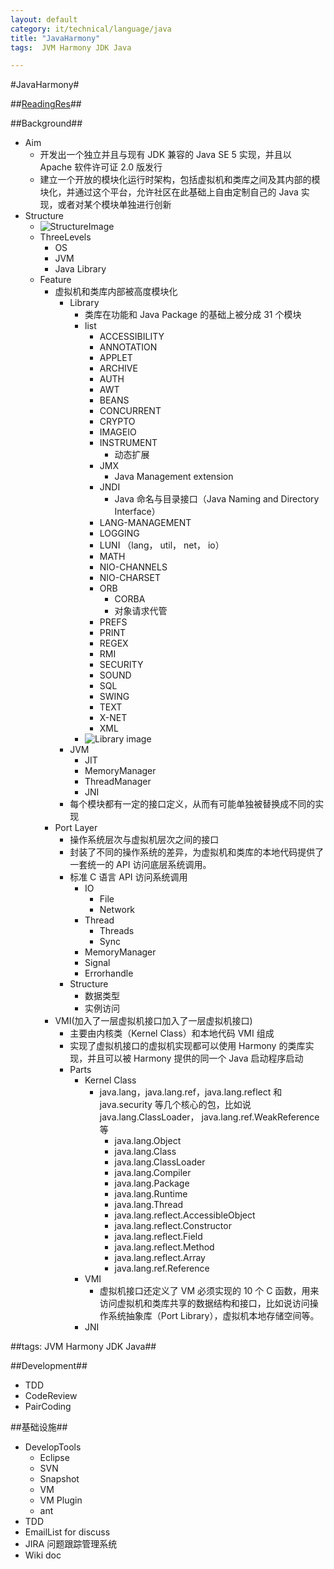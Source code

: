 ```yaml
---
layout: default
category: it/technical/language/java
title: "JavaHarmony"
tags:  JVM Harmony JDK Java

---
```

#JavaHarmony#



##[ReadingRes](http://www.ibm.com/developerworks/cn/java/j-harmony/)##



##Background##
* Aim
  * 开发出一个独立并且与现有 JDK 兼容的 Java SE 5 实现，并且以 Apache 软件许可证 2.0 版发行
  * 建立一个开放的模块化运行时架构，包括虚拟机和类库之间及其内部的模块化，并通过这个平台，允许社区在此基础上自由定制自己的 Java 实现，或者对某个模块单独进行创新
* Structure
  * ![StructureImage](http://www.ibm.com/developerworks/cn/java/j-lo-harmony1/images/image002.jpg)
  * ThreeLevels
    * OS
    * JVM
    * Java Library
  * Feature
    * 虚拟机和类库内部被高度模块化
      * Library
        * 类库在功能和 Java Package 的基础上被分成 31 个模块
        * list
          * ACCESSIBILITY
          * ANNOTATION
          * APPLET
          * ARCHIVE
          * AUTH
          * AWT
          * BEANS
          * CONCURRENT
          * CRYPTO
          * IMAGEIO
          * INSTRUMENT 
            * 动态扩展
          * JMX
            * Java Management extension
          * JNDI
            * Java 命名与目录接口（Java Naming and Directory Interface）
          * LANG-MANAGEMENT
          * LOGGING
          * LUNI （lang， util， net， io）
          * MATH
          * NIO-CHANNELS
          * NIO-CHARSET
          * ORB
            * CORBA
            * 对象请求代管
          * PREFS
          * PRINT
          * REGEX
          * RMI
          * SECURITY
          * SOUND
          * SQL
          * SWING
          * TEXT
          * X-NET
          * XML
        * ![Library image](http://www.ibm.com/developerworks/cn/java/j-lo-harmony4/img/arch.jpg)
      * JVM
        * JIT
        * MemoryManager
        * ThreadManager
        * JNI
      * 每个模块都有一定的接口定义，从而有可能单独被替换成不同的实现
    * Port Layer
      * 操作系统层次与虚拟机层次之间的接口
      * 封装了不同的操作系统的差异，为虚拟机和类库的本地代码提供了一套统一的 API 访问底层系统调用。
      * 标准 C 语言 API 访问系统调用
        * IO
          * File
          * Network
        * Thread
          * Threads
          * Sync
        * MemoryManager
        * Signal
        * Errorhandle
      * Structure
        * 数据类型
        * 实例访问
    * VMI(加入了一层虚拟机接口加入了一层虚拟机接口)
      * 主要由内核类（Kernel Class）和本地代码 VMI 组成
      * 实现了虚拟机接口的虚拟机实现都可以使用 Harmony 的类库实现，并且可以被 Harmony 提供的同一个 Java 启动程序启动
      * Parts
        * Kernel Class
          * java.lang，java.lang.ref，java.lang.reflect 和 java.security 等几个核心的包，比如说 java.lang.ClassLoader， java.lang.ref.WeakReference 等
            * java.lang.Object  
            * java.lang.Class  
            * java.lang.ClassLoader  
            * java.lang.Compiler  
            * java.lang.Package  
            * java.lang.Runtime
            * java.lang.Thread
            * java.lang.reflect.AccessibleObject
            * java.lang.reflect.Constructor
            * java.lang.reflect.Field
            * java.lang.reflect.Method
            * java.lang.reflect.Array
            * java.lang.ref.Reference
        * VMI
          * 虚拟机接口还定义了 VM 必须实现的 10 个 C 函数，用来访问虚拟机和类库共享的数据结构和接口，比如说访问操作系统抽象库（Port Library），虚拟机本地存储空间等。
        * JNI



##tags: JVM Harmony JDK Java##



##Development##
* TDD
* CodeReview
* PairCoding



##基础设施##
* DevelopTools
  * Eclipse
  * SVN
  * Snapshot
  * VM
  * VM Plugin
  * ant
* TDD
* EmailList for discuss
* JIRA 问题跟踪管理系统
* Wiki doc
